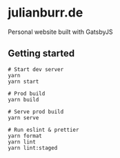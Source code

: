 # julianburr.de

Personal website built with GatsbyJS

## Getting started

```shell
# Start dev server
yarn
yarn start

# Prod build
yarn build

# Serve prod build
yarn serve

# Run eslint & prettier
yarn format
yarn lint
yarn lint:staged
```
